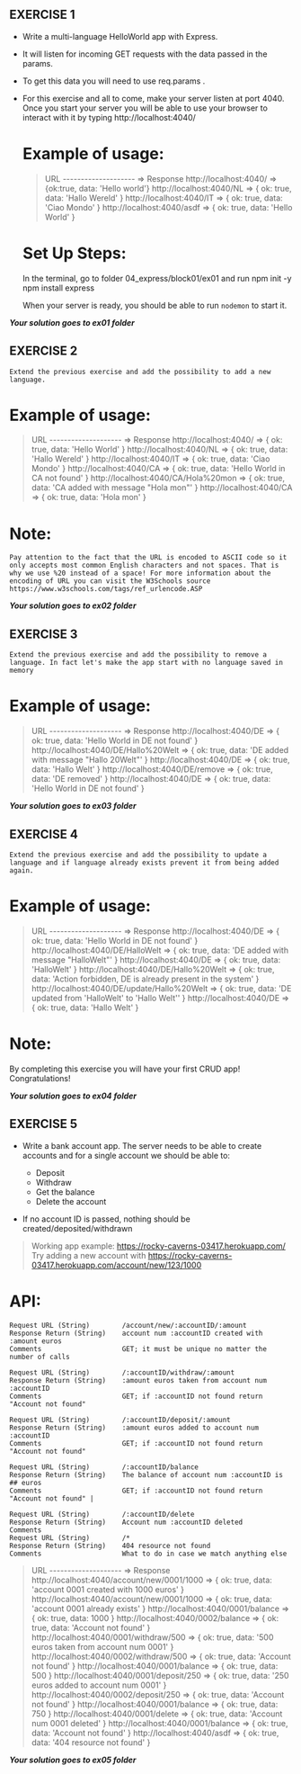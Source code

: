 ## EXERCISE 1

- Write a multi-language HelloWorld app with Express.
- It will listen for incoming GET requests with the data passed in the params.
- To get this data you will need to use req.params .
- For this exercise and all to come, make your server listen at port 4040. Once you start your server you will be able to use your browser to interact with it by typing http://localhost:4040/

  # Example of usage:

  > URL -------------------- => Response
  > http://localhost:4040/ => {ok:true, data: 'Hello world'}
  > http://localhost:4040/NL => { ok: true, data: 'Hallo Wereld' }
  > http://localhost:4040/IT => { ok: true, data: 'Ciao Mondo' }
  > http://localhost:4040/asdf => { ok: true, data: 'Hello World' }

  # Set Up Steps:

  In the terminal, go to folder 04_express/block01/ex01 and run
  npm init -y
  npm install express

  When your server is ready, you should be able to run `nodemon` to start it.

**_Your solution goes to ex01 folder_**

## EXERCISE 2

    Extend the previous exercise and add the possibility to add a new language.

# Example of usage:

> URL -------------------- => Response
> http://localhost:4040/ => { ok: true, data: 'Hello World' }
> http://localhost:4040/NL => { ok: true, data: 'Hallo Wereld' }
> http://localhost:4040/IT => { ok: true, data: 'Ciao Mondo' }
> http://localhost:4040/CA => { ok: true, data: 'Hello World in CA not found' }
> http://localhost:4040/CA/Hola%20mon => { ok: true, data: 'CA added with message "Hola mon"' }
> http://localhost:4040/CA => { ok: true, data: 'Hola mon' }

# Note:

    Pay attention to the fact that the URL is encoded to ASCII code so it only accepts most common English characters and not spaces. That is why we use %20 instead of a space! For more information about the encoding of URL you can visit the W3Schools source
    https://www.w3schools.com/tags/ref_urlencode.ASP

**_Your solution goes to ex02 folder_**

## EXERCISE 3

    Extend the previous exercise and add the possibility to remove a language. In fact let's make the app start with no language saved in memory

# Example of usage:

> URL -------------------- => Response
> http://localhost:4040/DE => { ok: true, data: 'Hello World in DE not found' }
> http://localhost:4040/DE/Hallo%20Welt => { ok: true, data: 'DE added with message "Hallo 20Welt"' }
> http://localhost:4040/DE => { ok: true, data: 'Hallo Welt' }
> http://localhost:4040/DE/remove => { ok: true, data: 'DE removed' }
> http://localhost:4040/DE => { ok: true, data: 'Hello World in DE not found' }

**_Your solution goes to ex03 folder_**

## EXERCISE 4

    Extend the previous exercise and add the possibility to update a language and if language already exists prevent it from being added again.

# Example of usage:

> URL -------------------- => Response
> http://localhost:4040/DE => { ok: true, data: 'Hello World in DE not found' }
> http://localhost:4040/DE/HalloWelt => { ok: true, data: 'DE added with message "HalloWelt"' }
> http://localhost:4040/DE => { ok: true, data: 'HalloWelt' }
> http://localhost:4040/DE/Hallo%20Welt => { ok: true, data: 'Action forbidden, DE is already present in the system' }
> http://localhost:4040/DE/update/Hallo%20Welt => { ok: true, data: 'DE updated from 'HalloWelt' to 'Hallo Welt'' }
> http://localhost:4040/DE => { ok: true, data: 'Hallo Welt' }

# Note:

By completing this exercise you will have your first CRUD app! Congratulations!

**_Your solution goes to ex04 folder_**

## EXERCISE 5

- Write a bank account app. The server needs to be able to create accounts and for a single account we should be able to:

  - Deposit
  - Withdraw
  - Get the balance
  - Delete the account

- If no account ID is passed, nothing should be created/deposited/withdrawn

> Working app example: https://rocky-caverns-03417.herokuapp.com/ 
> Try adding a new account with https://rocky-caverns-03417.herokuapp.com/account/new/123/1000 

# API:

```
Request URL (String)        /account/new/:accountID/:amount
Response Return (String)    account num :accountID created with :amount euros
Comments                    GET; it must be unique no matter the number of calls

Request URL (String)        /:accountID/withdraw/:amount
Response Return (String)    :amount euros taken from account num :accountID
Comments                    GET; if :accountID not found return "Account not found"

Request URL (String)        /:accountID/deposit/:amount
Response Return (String)    :amount euros added to account num :accountID
Comments                    GET; if :accountID not found return "Account not found"

Request URL (String)        /:accountID/balance
Response Return (String)    The balance of account num :accountID is ## euros
Comments                    GET; if :accountID not found return "Account not found" |

Request URL (String)        /:accountID/delete
Response Return (String)    Account num :accountID deleted
Comments
Request URL (String)        /*
Response Return (String)    404 resource not found
Comments                    What to do in case we match anything else
```

> URL -------------------- => Response
> http://localhost:4040/account/new/0001/1000 => { ok: true, data: 'account 0001 created with 1000 euros' }
> http://localhost:4040/account/new/0001/1000 => { ok: true, data: 'account 0001 already exists' }
> http://localhost:4040/0001/balance => { ok: true, data: 1000 }
> http://localhost:4040/0002/balance => { ok: true, data: 'Account not found' }
> http://localhost:4040/0001/withdraw/500 => { ok: true, data: '500 euros taken from account num 0001' }
> http://localhost:4040/0002/withdraw/500 => { ok: true, data: 'Account not found' }
> http://localhost:4040/0001/balance => { ok: true, data: 500 }
> http://localhost:4040/0001/deposit/250 => { ok: true, data: '250 euros added to account num 0001' }
> http://localhost:4040/0002/deposit/250 => { ok: true, data: 'Account not found' }
> http://localhost:4040/0001/balance => { ok: true, data: 750 }
> http://localhost:4040/0001/delete => { ok: true, data: 'Account num 0001 deleted' }
> http://localhost:4040/0001/balance => { ok: true, data: 'Account not found' }
> http://localhost:4040/asdf => { ok: true, data: '404 resource not found' }

**_Your solution goes to ex05 folder_**
